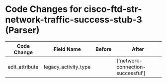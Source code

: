 # Code Changes for cisco-ftd-str-network-traffic-success-stub-3 (Parser)

| Code Change | Field Name | Before | After |
|-------------|------------|--------|-------|
| edit_attribute | legacy_activity_type |  | ['network-connection-successful'] |